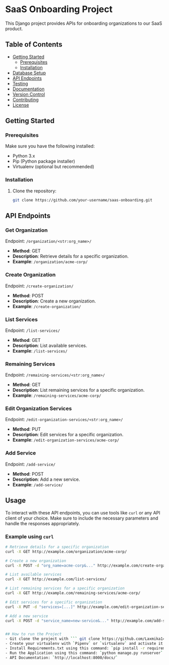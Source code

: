 # SaaS Onboarding Project

This Django project provides APIs for onboarding organizations to our SaaS product.

## Table of Contents

- [Getting Started](#getting-started)
  - [Prerequisites](#prerequisites)
  - [Installation](#installation)
- [Database Setup](#database-setup)
- [API Endpoints](#api-endpoints)
- [Testing](#testing)
- [Documentation](#documentation)
- [Version Control](#version-control)
- [Contributing](#contributing)
- [License](#license)

## Getting Started

### Prerequisites

Make sure you have the following installed:

- Python 3.x
- Pip (Python package installer)
- Virtualenv (optional but recommended)

### Installation

1. Clone the repository:

   ```bash
   git clone https://github.com/your-username/saas-onboarding.git


## API Endpoints

### Get Organization
Endpoint: `/organization/<str:org_name>/`

- **Method**: GET
- **Description**: Retrieve details for a specific organization.
- **Example**: `/organization/acme-corp/`

### Create Organization
Endpoint: `/create-organization/`

- **Method**: POST
- **Description**: Create a new organization.
- **Example**: `/create-organization/`

### List Services
Endpoint: `/list-services/`

- **Method**: GET
- **Description**: List available services.
- **Example**: `/list-services/`

### Remaining Services
Endpoint: `/remaining-services/<str:org_name>/`

- **Method**: GET
- **Description**: List remaining services for a specific organization.
- **Example**: `/remaining-services/acme-corp/`

### Edit Organization Services
Endpoint: `/edit-organization-services/<str:org_name>/`

- **Method**: PUT
- **Description**: Edit services for a specific organization.
- **Example**: `/edit-organization-services/acme-corp/`

### Add Service
Endpoint: `/add-service/`

- **Method**: POST
- **Description**: Add a new service.
- **Example**: `/add-service/`

## Usage

To interact with these API endpoints, you can use tools like `curl` or any API client of your choice. Make sure to include the necessary parameters and handle the responses appropriately.

### Example using `curl`

```bash
# Retrieve details for a specific organization
curl -X GET http://example.com/organization/acme-corp/

# Create a new organization
curl -X POST -d "org_name=acme-corp&..." http://example.com/create-organization/

# List available services
curl -X GET http://example.com/list-services/

# List remaining services for a specific organization
curl -X GET http://example.com/remaining-services/acme-corp/

# Edit services for a specific organization
curl -X PUT -d "services=[...]" http://example.com/edit-organization-services/acme-corp/

# Add a new service
curl -X POST -d "service_name=new-service&..." http://example.com/add-service/


## How to run the Project
- Git clone the project with ``` git clone https://github.com/Laxmika1401/RESTAPI_task.git```
- Create your virtualenv with `Pipenv` or `virtualenv` and activate it.
- Install Requirements.txt using this command: `pip install -r requirements.txt`
- Run the Application using this command: `python manage.py runserver` 
- API Documentation: `http://localhost:8000/docs/`

